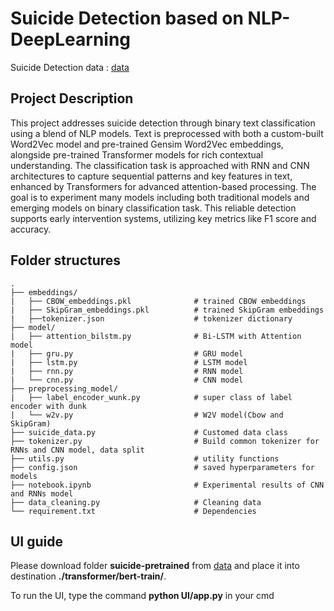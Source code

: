 # Suicide Detection based on NLP-DeepLearning
Suicide Detection data : [data](https://husteduvn-my.sharepoint.com/:f:/g/personal/minh_nn225510_sis_hust_edu_vn/ElMsC1qDV-xKoBvgySROcuABbhgj_nQYGB6c5TH0pIZggQ?e=zPpgjw)

## Project Description

This project addresses suicide detection through binary text classification using a blend of 
NLP models. Text is preprocessed with both a custom-built Word2Vec model and pre-trained 
Gensim Word2Vec embeddings, alongside pre-trained Transformer models for rich contextual 
understanding. The classification task is approached with RNN and CNN architectures to 
capture sequential patterns and key features in text, enhanced by Transformers for advanced 
attention-based processing. The goal is to experiment many models including both traditional 
models and emerging models on binary classification task. This reliable detection supports 
early intervention systems, utilizing key metrics like F1 score and accuracy.

## Folder structures

```
.
├── embeddings/
|   ├── CBOW_embeddings.pkl              # trained CBOW embeddings
|   ├── SkipGram_embeddings.pkl          # trained SkipGram embeddings
|   ├──tokenizer.json                    # tokenizer dictionary
├── model/
|   ├── attention_bilstm.py              # Bi-LSTM with Attention model
|   ├── gru.py                           # GRU model
|   ├── lstm.py                          # LSTM model
|   ├── rnn.py                           # RNN model
|   └── cnn.py                           # CNN model
├── preprocessing_model/
|   ├── label_encoder_wunk.py            # super class of label encoder with dunk
|   └── w2v.py                           # W2V model(Cbow and SkipGram)
├── suicide_data.py                      # Customed data class
├── tokenizer.py                         # Build common tokenizer for RNNs and CNN model, data split
├── utils.py                             # utility functions
├── config.json                          # saved hyperparameters for models
├── notebook.ipynb                       # Experimental results of CNN and RNNs model
├── data_cleaning.py                     # Cleaning data
└── requirement.txt                      # Dependencies

```
## UI guide

Please download folder **suicide-pretrained** from [data](https://husteduvn-my.sharepoint.com/:f:/g/personal/minh_nn225510_sis_hust_edu_vn/ElMsC1qDV-xKoBvgySROcuABbhgj_nQYGB6c5TH0pIZggQ?e=zPpgjw) and place it into destination **./transformer/bert-train/**.

To run the UI, type the command **python UI/app.py** in your cmd 

